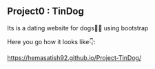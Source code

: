 Project0 : TinDog 
-------------------------------

Its is a dating website for dogs🐶🐾 using bootstrap

Here you go how it looks like👇:

https://hemasatish92.github.io/Project-TinDog/



